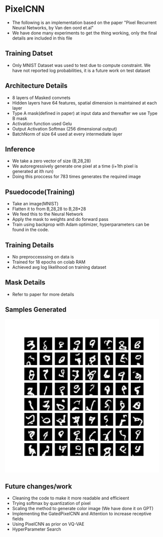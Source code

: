 # PixelCNN
* The following is an implementation based on the paper "Pixel Recurrent Neural Networks, by Van den oord et.al"
* We have done many experiments to get the thing working, only the final details are included in this file

## Training Datset
* Only MNIST Dataset was used to test due to compute constraint. We have not reported log probabilities, it is a future work on test dataset

## Architecture Details
* 8 layers of Masked convnets
* Hidden layers have 64 features, spatial dimension is maintained at each layer
* Type A mask(defined in paper) at input data and thereafter we use Type B mask
* Activation function used Gelu
* Output Activation Softmax (256 dimensional output)
* BatchNorm of size 64 used at every intermediate layer

## Inference
* We take a zero vector of size (B,28,28)
* We autoregressively generate one pixel at a time (i+1th pixel is generated at ith run)
* Doing this proccess for 783 times generates the required image

## Psuedocode(Training)
* Take an image(MNIST)
* Flatten it to from B,28,28 to B,28*28
* We feed this to the Neural Network
* Apply the mask to weights and do forward pass
* Train using backprop with Adam optimizer, hyperparameters can be found in the code.

## Training Details
* No preproccesssing on data is
* Trained for 18 epochs on colab RAM
* Achieved avg log likelihood on training dataset

## Mask Details
* Refer to paper for more details

## Samples Generated
 ![Samples](sample.jpeg)
 
## Future changes/work
* Cleaning the code to make it more readable and efficieent
* Trying softmax by quantization of pixel
* Scaling the method to generate color image (We have done it on GPT)
* Implementing the GatedPixelCNN and Attention to increase receptive fields
* Using PixelCNN as prior on VQ-VAE
* HyperParameter Search
